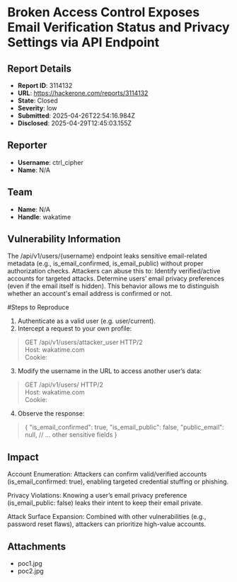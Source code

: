 # Broken Access Control Exposes Email Verification Status and Privacy Settings via API Endpoint

## Report Details
- **Report ID**: 3114132
- **URL**: https://hackerone.com/reports/3114132
- **State**: Closed
- **Severity**: low
- **Submitted**: 2025-04-26T22:54:16.984Z
- **Disclosed**: 2025-04-29T12:45:03.155Z

## Reporter
- **Username**: ctrl_cipher
- **Name**: N/A

## Team
- **Name**: N/A
- **Handle**: wakatime

## Vulnerability Information
The /api/v1/users/{username} endpoint leaks sensitive email-related metadata (e.g., is_email_confirmed, is_email_public) without proper authorization checks. Attackers can abuse this to:
Identify verified/active accounts for targeted attacks.
Determine users’ email privacy preferences (even if the email itself is hidden).
This behavior allows me to distinguish whether an account's email address is confirmed or not.

#Steps to Reproduce
1. Authenticate as a valid user (e.g. user/current).
2. Intercept a request to your own profile:
>GET /api/v1/users/attacker_user HTTP/2  
Host: wakatime.com  
Cookie: 
3. Modify the username in the URL to access another user’s data:
>GET /api/v1/users/<any name> HTTP/2  
Host: wakatime.com  
Cookie: 
4. Observe the response:
>{
  "is_email_confirmed": true,
  "is_email_public": false,
  "public_email": null,
  // ... other sensitive fields
}

## Impact

Account Enumeration:
Attackers can confirm valid/verified accounts (is_email_confirmed: true), enabling targeted credential stuffing or phishing.

Privacy Violations:
Knowing a user’s email privacy preference (is_email_public: false) leaks their intent to keep their email private.

Attack Surface Expansion:
Combined with other vulnerabilities (e.g., password reset flaws), attackers can prioritize high-value accounts.

## Attachments
- poc1.jpg
- poc2.jpg
